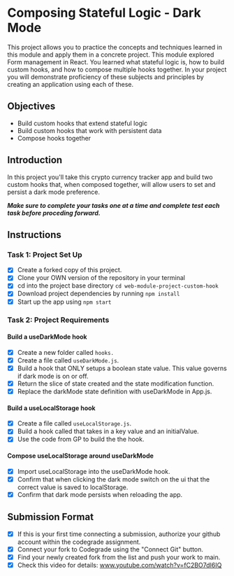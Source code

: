 # Composing Stateful Logic - Dark Mode

This project allows you to practice the concepts and techniques learned in this module and apply them in a concrete project. This module explored Form management in React. You learned what stateful logic is, how to build custom hooks, and how to compose multiple hooks together. In your project you will demonstrate proficiency of these subjects and principles by creating an application using each of these.

## Objectives

- Build custom hooks that extend stateful logic
- Build custom hooks that work with persistent data
- Compose hooks together

## Introduction

In this project you'll take this crypto currency tracker app and build two custom hooks that, when composed together, will allow users to set and persist a dark mode preference.

***Make sure to complete your tasks one at a time and complete test each task before proceding forward.***

## Instructions

### Task 1: Project Set Up

* [X] Create a forked copy of this project.
* [X] Clone your OWN version of the repository in your terminal
* [X] cd into the project base directory `cd web-module-project-custom-hook`
* [X] Download project dependencies by running `npm install`
* [X] Start up the app using `npm start`

### Task 2: Project Requirements

#### Build a useDarkMode hook

* [X] Create a new folder called `hooks.`
* [X] Create a file called `useDarkMode.js`.
* [X] Build a hook that ONLY setups a boolean state value. This value governs if dark mode is on or off.
* [X] Return the slice of state created and the state modification function.
* [X] Replace the darkMode state definition with useDarkMode in App.js.

#### Build a useLocalStorage hook

* [X] Create a file called `useLocalStorage.js`.
* [X] Build a hook called that takes in a key value and an initialValue.
* [X] Use the code from GP to build the the hook.

#### Compose useLocalStorage around useDarkMode

* [X] Import useLocalStorage into the useDarkMode hook.
* [X] Confirm that when clicking the dark mode switch on the ui that the correct value is saved to localStorage.
* [X] Confirm that dark mode persists when reloading the app.

## Submission Format

- [X] If this is your first time connecting a submission, authorize your github account within the codegrade assignment.
- [X] Connect your fork to Codegrade using the "Connect Git" button.
- [X] Find your newly created fork from the list and push your work to main.
- [X] Check this video for details: www.youtube.com/watch?v=fC2BO7dI6IQ
